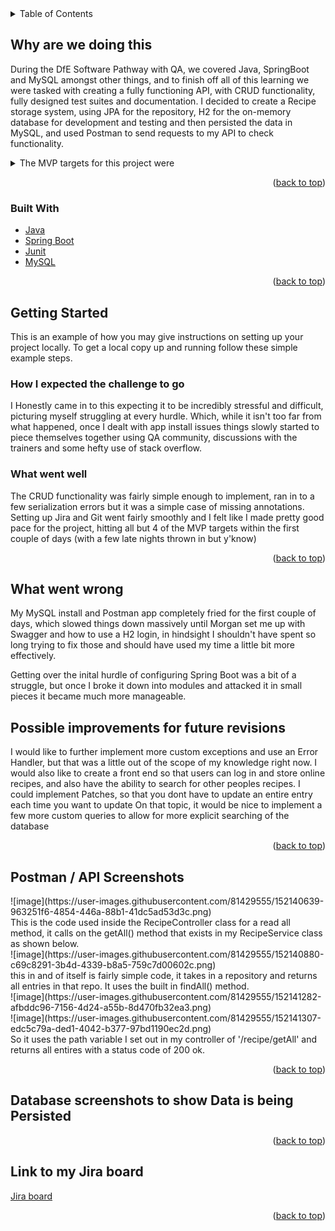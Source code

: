 <div id="top"></div>




<!-- PROJECT SHIELDS -->
<!--
*** I'm using markdown "reference style" links for readability.
*** Reference links are enclosed in brackets [ ] instead of parentheses ( ).
*** See the bottom of this document for the declaration of the reference variables
*** for contributors-url, forks-url, etc. This is an optional, concise syntax you may use.
*** https://www.markdownguide.org/basic-syntax/#reference-style-links
-->




<!-- PROJECT LOGO -->




<!-- TABLE OF CONTENTS -->
<details>
  <summary>Table of Contents</summary>
  <ol>
    <li>
      <a href="#about-the-project">About The Project</a>
        <li><a href="#built-with">Built With</a></li>
    </li>
    <li>
      <a href="#getting-started">Getting Started</a>    
        <li><a href="#what-went-well">What went well</a></li>
        <li><a href="#what-went-wrong">What went wrong</a></li>
    </li>
    <li><a href="#Possible-improvements-for-future-revisions">Possible improvements for future revisions</a></li>
    <li><a href="#Postman-/-API-Screenshots">Postman / API Screenshots</a></li>
    <li><a href="#Database-screenshots-to-show-Data-is-being-persistence">Database screenshots to show Data is being Persisted</a></li>
    <li><a href="#Link-to-my-jira-board">Link to my Jira board</a></li>

  </ol>
</details>


<!-- ABOUT THE PROJECT -->
## Why are we doing this 

During the DfE Software Pathway with QA, we covered Java, SpringBoot and MySQL amongst other things, and to finish off all of this learning we were tasked with creating a fully functioning API, with CRUD functionality, fully designed test suites and documentation. 
I decided to create a Recipe storage system, using JPA for the repository, H2 for the on-memory database for development and testing and then persisted the data in MySQL, and used Postman to send requests to my API to check functionality. 

<details>
<summary>The MVP targets for this project were</summary>
<ul>
  <li>Code fully integrated into a Version Control System using the feature-branch model: **main/dev/multiple features**</li>
  <li>A project management board with full expansion on user stories, accpetance criteria and tasks needed to complete the project</li>
  <li>A risk assessment which outlines the issues and risks faced during the project timeframe</li>
  <li>A relational database, locally or within the Cloud, which is used to persist data for the project.</li>
  <li>A functional application ‘back-end’, written in a suitable framework of the language covered in training (Java/Spring Boot), which meets the requirements set on your Jira board. </li>
  <li>A build (.jar) of your application, including any dependencies it might need, produced using an integrated build tool (Maven). </li>
  <li>A series of API calls designed with postman, used for CRUD functionality. (Create, Read, Update, Delete) </li>
  <li>Fully designed test suites for the application you are creating, including both **unit** and **integration tests**. </li>
 </ul>
</details>

<p align="right">(<a href="#top">back to top</a>)</p>



### Built With


* [Java](https://docs.oracle.com/)
* [Spring Boot](https://docs.spring.io/)
* [Junit](https://junit.org/)
* [MySQL](https://dev.mysql.com/)


<p align="right">(<a href="#top">back to top</a>)</p>



<!-- GETTING STARTED -->
## Getting Started

This is an example of how you may give instructions on setting up your project locally.
To get a local copy up and running follow these simple example steps.

### How I expected the challenge to go

I Honestly came in to this expecting it to be incredibly stressful and difficult, picturing myself struggling at every hurdle. 
Which, while it isn't too far from what happened, once I dealt with app install issues things slowly started to piece themselves together using QA community, discussions with the trainers and some hefty use of stack overflow. 


### What went well

The CRUD functionality was fairly simple enough to implement, ran in to a few serialization errors but it was a simple case of missing annotations. 
Setting up Jira and Git went fairly smoothly and I felt like I made pretty good pace for the project, hitting all but 4 of the MVP targets within the first couple of days (with a few late nights thrown in but y'know)

<p align="right">(<a href="#top">back to top</a>)</p>



<!-- USAGE EXAMPLES -->
## What went wrong

My MySQL install and Postman app completely fried for the first couple of days, which slowed things down massively until Morgan set me up with Swagger and how to use a H2 login, in hindsight I shouldn't have spent so long trying to fix those and should have used my time a little bit more effectively. 

Getting over the inital hurdle of configuring Spring Boot was a bit of a struggle, but once I broke it down into modules and attacked it in small pieces it became much more manageable. 




<!-- ROADMAP -->
## Possible improvements for future revisions

I would like to further implement more custom exceptions and use an Error Handler, but that was a little out of the scope of my knowledge right now. 
I would also like to create a front end so that users can log in and store online recipes, and also have the ability to search for other peoples recipes. 
I could implement Patches, so that you dont have to update an entire entry each time you want to update
On that topic, it would be nice to implement a few more custom queries to allow for more explicit searching of the database

<p align="right">(<a href="#top">back to top</a>)</p>



<!-- CONTRIBUTING -->
## Postman / API Screenshots
<div>
![image](https://user-images.githubusercontent.com/81429555/152140639-963251f6-4854-446a-88b1-41dc5ad53d3c.png)
  </div>
This is the code used inside the RecipeController class for a read all method, it calls on the getAll() method that exists in my RecipeService class as shown below.
<div>
  ![image](https://user-images.githubusercontent.com/81429555/152140880-c69c8291-3b4d-4339-b8a5-759c7d00602c.png)
  </div>
this in and of itself is fairly simple code, it takes in a repository and returns all entries in that repo. It uses the built in findAll() method. 
<div>
  ![image](https://user-images.githubusercontent.com/81429555/152141282-afbddc96-7156-4d24-a55b-8d470fb32ea3.png)
  </div>
<div>
  ![image](https://user-images.githubusercontent.com/81429555/152141307-edc5c79a-ded1-4042-b377-97bd1190ec2d.png)
  </div>
So it uses the path variable I set out in my controller of '/recipe/getAll' and returns all entires with a status code of 200 ok.


<p align="right">(<a href="#top">back to top</a>)</p>



<!-- LICENSE -->
## Database screenshots to show Data is being Persisted


<p align="right">(<a href="#top">back to top</a>)</p>



<!-- CONTACT -->
## Link to my Jira board


<a href = "https://jack-middleton.atlassian.net/jira/software/projects/D7EP/boards/2/backlog?selectedIssue=D7EP-22"> Jira board </a>

<p align="right">(<a href="#top">back to top</a>)</p>




